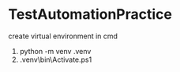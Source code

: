 # TestAutomationPractice



create virtual environment in cmd
1. python -m venv .venv
2. .venv\bin\Activate.ps1

